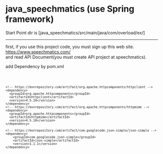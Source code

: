 # java_speechmatics (use Spring framework)

<p>
Start Point dir is [java_speechmatics/src/main/java/com/overload/ex/]
</p>

- - -

<p>

first, if you use this project code,  you must sign up this web site. https://www.speechmatics.com/<br>
and read API Document(you must create API project at speechmatics).
</p>
<p>
add Dependency by pom.xml
</p>
<pre><code>

    <!-- https://mvnrepository.com/artifact/org.apache.httpcomponents/httpclient -->
    <dependency>
      <groupId>org.apache.httpcomponents</groupId>
      <artifactId>httpclient</artifactId>
      <version>4.5.10</version>
    </dependency>
    <!-- https://mvnrepository.com/artifact/org.apache.httpcomponents/httpmime -->
    <dependency>
      <groupId>org.apache.httpcomponents</groupId>
      <artifactId>httpmime</artifactId>
      <version>4.5.10</version>
    </dependency>

    <!-- https://mvnrepository.com/artifact/com.googlecode.json-simple/json-simple -->
    <dependency>
        <groupId>com.googlecode.json-simple</groupId>
        <artifactId>json-simple</artifactId>
        <version>1.1.1</version>
    </dependency> 
</code></pre>
